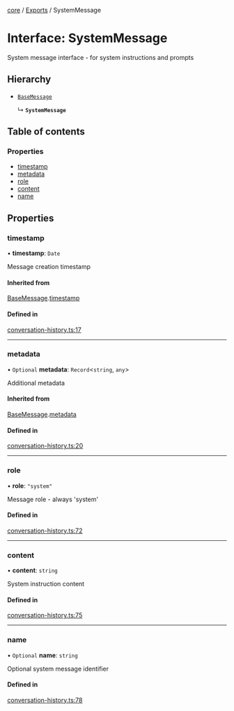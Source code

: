 <!-- 
 ⚠️  AUTO-GENERATED FILE - DO NOT EDIT MANUALLY
 This file is automatically generated by scripts/docs-generator.js
 To make changes, edit the source TypeScript files or update the generator script
-->

[core](../../) / [Exports](../modules) / SystemMessage

# Interface: SystemMessage

System message interface - for system instructions and prompts

## Hierarchy

- [`BaseMessage`](BaseMessage)

  ↳ **`SystemMessage`**

## Table of contents

### Properties

- [timestamp](SystemMessage#timestamp)
- [metadata](SystemMessage#metadata)
- [role](SystemMessage#role)
- [content](SystemMessage#content)
- [name](SystemMessage#name)

## Properties

### timestamp

• **timestamp**: `Date`

Message creation timestamp

#### Inherited from

[BaseMessage](BaseMessage).[timestamp](BaseMessage#timestamp)

#### Defined in

[conversation-history.ts:17](https://github.com/woojubb/robota/blob/20907a104a80ba36ef4504cf3243ea2b32ee43cd/packages/core/src/conversation-history.ts#L17)

___

### metadata

• `Optional` **metadata**: `Record`\<`string`, `any`\>

Additional metadata

#### Inherited from

[BaseMessage](BaseMessage).[metadata](BaseMessage#metadata)

#### Defined in

[conversation-history.ts:20](https://github.com/woojubb/robota/blob/20907a104a80ba36ef4504cf3243ea2b32ee43cd/packages/core/src/conversation-history.ts#L20)

___

### role

• **role**: ``"system"``

Message role - always 'system'

#### Defined in

[conversation-history.ts:72](https://github.com/woojubb/robota/blob/20907a104a80ba36ef4504cf3243ea2b32ee43cd/packages/core/src/conversation-history.ts#L72)

___

### content

• **content**: `string`

System instruction content

#### Defined in

[conversation-history.ts:75](https://github.com/woojubb/robota/blob/20907a104a80ba36ef4504cf3243ea2b32ee43cd/packages/core/src/conversation-history.ts#L75)

___

### name

• `Optional` **name**: `string`

Optional system message identifier

#### Defined in

[conversation-history.ts:78](https://github.com/woojubb/robota/blob/20907a104a80ba36ef4504cf3243ea2b32ee43cd/packages/core/src/conversation-history.ts#L78)

